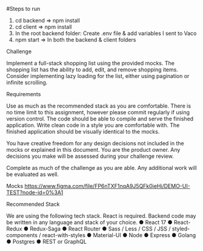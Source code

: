 #Steps to run
1. cd backend => npm install
2. cd client => npm install
3. In the root backend folder: Create .env file & add variables I sent to Vaco
4. npm start => In both the backend & client folders

Challenge 

Implement a full-stack shopping list using the provided mocks. The shopping list has the ability to add, edit, and remove shopping items. Consider implementing lazy loading for the list, either using pagination or infinite scrolling. 

Requirements 

Use as much as the recommended stack as you are comfortable. There is no time limit to this assignment, however please commit regularly if using version control. The code should be able to compile and serve the finished application. Write clean code in a style you are comfortable with. The finished application should be visually identical to the mocks. 

You have creative freedom for any design decisions not included in the mocks or explained in this document. You are the product owner. Any decisions you make will be assessed during your challenge review. 

Complete as much of the challenge as you are able. Any additional work will be evaluated as well. 

Mocks 
https://www.figma.com/file/FP6nTXF1nqA9J5QFk0ieHi/DEMO-UI-TEST?node-id=0%3A1 

Recommended Stack 

We are using the following tech stack. React is required. Backend code may be written in any language and stack of your choice. 
● React 17 
● React-Redux 
● Redux-Saga 
● React Router 
● Sass / Less / CSS / JSS / styled-components / react-with-styles 
● Material-UI 
● Node 
● Express 
● Golang 
● Postgres 
● REST or GraphQL